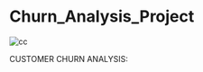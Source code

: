 # Churn_Analysis_Project

![cc](https://github.com/SRUSHTI-NEMADE/Churn_Analysis_Project/assets/165806295/60d94e29-7069-4729-a329-827c1be4221c)

CUSTOMER CHURN ANALYSIS:

